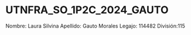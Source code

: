 # UTNFRA_SO_1P2C_2024_GAUTO
Nombre: Laura Silvina
Apellido: Gauto Morales
Legajo: 114482 
División:115


